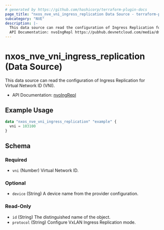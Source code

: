 ```yaml
---
# generated by https://github.com/hashicorp/terraform-plugin-docs
page_title: "nxos_nve_vni_ingress_replication Data Source - terraform-provider-nxos"
subcategory: "NVE"
description: |-
  This data source can read the configuration of Ingress Replication for Virtual Network ID (VNI).
  API Documentation: nvoIngRepl https://pubhub.devnetcloud.com/media/dme-docs-10-2-2/docs/Network%20Virtualization/nvo:IngRepl/
---
```


# nxos_nve_vni_ingress_replication (Data Source)

This data source can read the configuration of Ingress Replication for Virtual Network ID (VNI).

- API Documentation: [nvoIngRepl](https://pubhub.devnetcloud.com/media/dme-docs-10-2-2/docs/Network%20Virtualization/nvo:IngRepl/)

## Example Usage

```terraform
data "nxos_nve_vni_ingress_replication" "example" {
  vni = 103100
}
```

<!-- schema generated by tfplugindocs -->
## Schema

### Required

- `vni` (Number) Virtual Network ID.

### Optional

- `device` (String) A device name from the provider configuration.

### Read-Only

- `id` (String) The distinguished name of the object.
- `protocol` (String) Configure VxLAN Ingress Replication mode.


